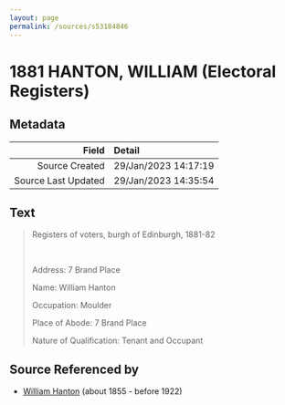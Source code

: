 ```yaml
---
layout: page
permalink: /sources/s53184846
---
```


# 1881 HANTON, WILLIAM (Electoral Registers)

## Metadata

Field | Detail
---:|:---
Source Created | 29/Jan/2023 14:17:19
Source Last Updated | 29/Jan/2023 14:35:54

## Text

> Registers of voters, burgh of Edinburgh, 1881-82
>
> <br/>
>
> Address: 7 Brand Place
>
> Name: William Hanton
>
> Occupation: Moulder
>
> Place of Abode: 7 Brand Place
>
> Nature of Qualification: Tenant and Occupant
>

## Source Referenced by

* [William Hanton](../people/@62602830@-william-hanton-b1855-d1922.md) (about 1855 - before 1922)
